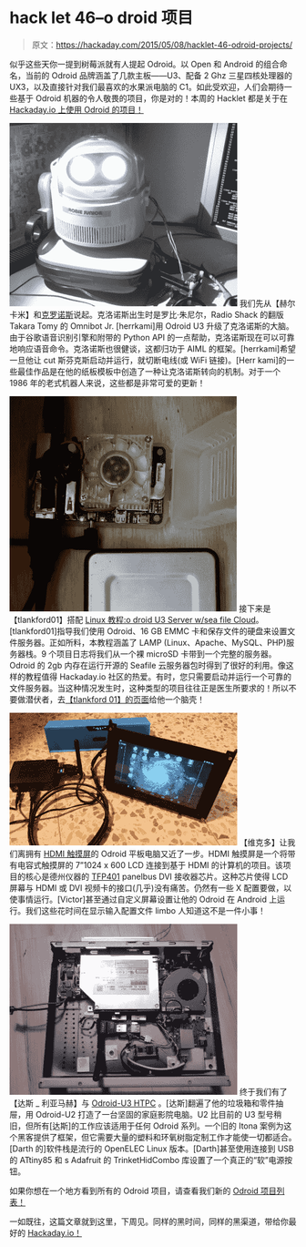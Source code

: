 # hack let 46–o droid 项目

> 原文：<https://hackaday.com/2015/05/08/hacklet-46-odroid-projects/>

似乎这些天你一提到树莓派就有人提起 Odroid。以 Open 和 Android 的组合命名，当前的 Odroid 品牌涵盖了几款主板——U3、配备 2 Ghz 三星四核处理器的 UX3，以及直接针对我们最喜欢的水果派电脑的 C1。如此受欢迎，人们会期待一些基于 Odroid 机器的令人敬畏的项目，你是对的！本周的 Hacklet 都是关于在 [Hackaday.io 上使用 Odroid 的项目！](https://hackaday.io)

[![Robbie jr](img/4f79bcf38751411541caf4b22de94f44.png)](https://hackaday.io/project/4359) 我们先从【赫尔卡米】和[克罗诺斯](https://hackaday.io/project/4359)说起。克洛诺斯出生时是罗比·朱尼尔，Radio Shack 的翻版 Takara Tomy 的 Omnibot Jr. [herrkami]用 Odroid U3 升级了克洛诺斯的大脑。由于谷歌语音识别引擎和附带的 Python API 的一点帮助，克洛诺斯现在可以可靠地响应语音命令。克洛诺斯也很健谈，这都归功于 AIML 的框架。[herrkami]希望一旦他让 cut 斯芬克斯启动并运行，就切断电线(或 WiFi 链接)。[Herr kami]的一些最佳作品是在他的纸板模板中创造了一种让克洛诺斯转向的机制。对于一个 1986 年的老式机器人来说，这些都是非常可爱的更新！

[![server](img/7167aeb4d24006b39a6c77d1f8d044d5.png)](https://hackaday.io/project/2290) 接下来是【tlankford01】搭配 [Linux 教程:o droid U3 Server w/sea file Cloud](https://hackaday.io/project/2290)。[tlankford01]指导我们使用 Odroid、16 GB EMMC 卡和保存文件的硬盘来设置文件服务器。正如所料，本教程涵盖了 LAMP (Linux、Apache、MySQL、PHP)服务器栈。9 个项目日志将我们从一个裸 microSD 卡带到一个完整的服务器。Odroid 的 2gb 内存在运行开源的 Seafile 云服务器包时得到了很好的利用。像这样的教程值得 Hackaday.io 社区的热爱。有时，您只需要启动并运行一个可靠的文件服务器。当这种情况发生时，这种类型的项目往往正是医生所要求的！所以不要做潜伏者，去[【tlankford 01】的页面](https://hackaday.io/Toby)给他一个脑壳！

[![touch](img/d122294c804de4f4b6d23543d1a67537.png)](https://hackaday.io/project/3558) 【维克多】让我们离拥有 [HDMI 触摸屏](https://hackaday.io/project/3558)的 Odroid 平板电脑又近了一步。HDMI 触摸屏是一个将带有电容式触摸屏的 7”1024 x 600 LCD 连接到基于 HDMI 的计算机的项目。该项目的核心是德州仪器的 [TFP401](http://www.ti.com/product/tfp401) panelbus DVI 接收器芯片。这种芯片使得 LCD 屏幕与 HDMI 或 DVI 视频卡的接口(几乎)没有痛苦。仍然有一些 X 配置要做，以使事情运行。[Victor]甚至通过自定义屏幕设置让他的 Odroid 在 Android 上运行。我们这些花时间在显示输入配置文件 limbo 人知道这不是一件小事！

[![htpc](img/e5fc05bbca3faea9d1168ba9efead129.png)](https://hackaday.io/project/5270) 终于我们有了【达斯 _ 利亚马赫】与 [Odroid-U3 HTPC](https://hackaday.io/project/5270) 。[达斯]翻遍了他的垃圾箱和零件抽屉，用 Odroid-U2 打造了一台坚固的家庭影院电脑。U2 比目前的 U3 型号稍旧，但所有[达斯]的工作应该适用于任何 Odroid 系列。一个旧的 Itona 案例为这个黑客提供了框架，但它需要大量的塑料和环氧树脂定制工作才能使一切都适合。[Darth 的]软件栈是流行的 OpenELEC Linux 版本。[Darth]甚至使用连接到 USB 的 ATtiny85 和 s Adafruit 的 TrinketHidCombo 库设置了一个真正的“软”电源按钮。

如果你想在一个地方看到所有的 Odroid 项目，请查看我们新的 [Odroid 项目列表！](https://hackaday.io/list/5674-odroid-projects)

一如既往，这篇文章就到这里，下周见。同样的黑时间，同样的黑渠道，带给你最好的 [Hackaday.io！](http://hackaday.io/?utm_source=hackaday&utm_medium=29&utm_campaign=hacklet)
